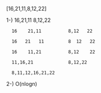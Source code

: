 [16,21,11,8,12,22] 


1-)    16,21,11            8,12,22
     
      16    21,11          8,12   22
    
      16   21   11         8  12   22
      
      16    11,21          8,12    22
      
      11,16,21             8,12,22
      
      8,11,12,16,21,22
      
  2-) O(nlogn)
      
      
    
